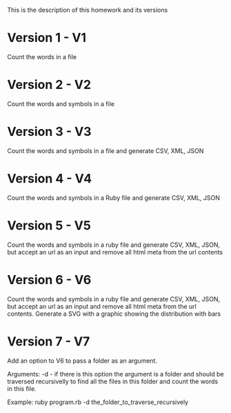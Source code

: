 This is the description of this homework and its versions

# Version 1 - V1
Count the words in a file

# Version 2 - V2
Count the words and symbols in a file

# Version 3 - V3
Count the words and symbols in a file and generate CSV, XML, JSON

# Version 4 - V4
Count the words and symbols in a Ruby file and generate CSV, XML, JSON

# Version 5 - V5
Count the words and symbols in a ruby file and generate CSV, XML, JSON, but accept an url as an input and remove all html meta from the url contents

# Version 6 - V6
Count the words and symbols in a ruby file and generate CSV, XML, JSON, but accept an url as an input and remove all html meta from the url contents. 
Generate a SVG with a graphic showing the distribution with bars

# Version 7 - V7
Add an option to V6 to pass a folder as an argument.

Arguments:
	-d - if there is this option the argument is a folder and should be traversed recursivelly to find all the files in this folder and count the words in this file.
	
Example:
	ruby program.rb -d the_folder_to_traverse_recursively

